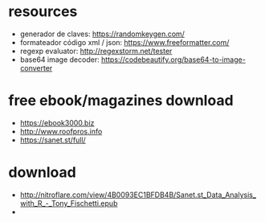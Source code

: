 # resources
* generador de claves: https://randomkeygen.com/
* formateador código xml / json: https://www.freeformatter.com/
* regexp evaluator: http://regexstorm.net/tester
* base64 image decoder: https://codebeautify.org/base64-to-image-converter

# free ebook/magazines download
* https://ebook3000.biz 
* http://www.roofpros.info
* https://sanet.st/full/

# download
* http://nitroflare.com/view/4B0093EC1BFDB4B/Sanet.st_Data_Analysis_with_R_-_Tony_Fischetti.epub
* 
